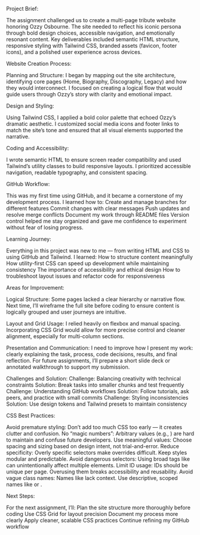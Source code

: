Project Brief:

The assignment challenged us to create a multi-page tribute website honoring Ozzy Osbourne. The site needed to reflect his iconic persona through bold design choices, accessible navigation, and emotionally resonant content. Key deliverables included semantic HTML structure, responsive styling with Tailwind CSS, branded assets (favicon, footer icons), and a polished user experience across devices.

Website Creation Process:

Planning and Structure:
I began by mapping out the site architecture, identifying core pages (Home, Biography, Discography, Legacy) and how they would interconnect. I focused on creating a logical flow that would guide users through Ozzy’s story with clarity and emotional impact.

Design and Styling:

Using Tailwind CSS, I applied a bold color palette that echoed Ozzy’s dramatic aesthetic. I customized social media icons and footer links to match the site’s tone and ensured that all visual elements supported the narrative.

Coding and Accessibility:

I wrote semantic HTML to ensure screen reader compatibility and used Tailwind’s utility classes to build responsive layouts. I prioritized accessible navigation, readable typography, and consistent spacing.


GitHub Workflow:

This was my first time using GitHub, and it became a cornerstone of my development process. I learned how to:
Create and manage branches for different features
Commit changes with clear messages
Push updates and resolve merge conflicts
Document my work through README files
Version control helped me stay organized and gave me confidence to experiment without fear of losing progress.

Learning Journey:

Everything in this project was new to me — from writing HTML and CSS to using GitHub and Tailwind. I learned:
How to structure content meaningfully
How utility-first CSS can speed up development while maintaining consistency
The importance of accessibility and ethical design
How to troubleshoot layout issues and refactor code for responsiveness

Areas for Improvement:

Logical Structure:
Some pages lacked a clear hierarchy or narrative flow.
Next time, I’ll wireframe the full site before coding to ensure content is logically grouped and user journeys are intuitive.

Layout and Grid Usage:
I relied heavily on flexbox and manual spacing.
Incorporating CSS Grid would allow for more precise control and cleaner alignment, especially for multi-column sections.

Presentation and Communication:
I need to improve how I present my work: clearly explaining the task, process, code decisions, results, and final reflection.
For future assignments, I’ll prepare a short slide deck or annotated walkthrough to support my submission.

Challenges and Solution:
Challenge: Balancing creativity with technical constraints
Solution: Break tasks into smaller chunks and test frequently
Challenge: Understanding GitHub workflows
Solution: Follow tutorials, ask peers, and practice with small commits
Challenge: Styling inconsistencies
Solution: Use design tokens and Tailwind presets to maintain consistency

CSS Best Practices:

Avoid premature styling: Don’t add too much CSS too early — it creates clutter and confusion.
No “magic numbers”: Arbitrary values (e.g., ) are hard to maintain and confuse future developers.
Use meaningful values: Choose spacing and sizing based on design intent, not trial-and-error.
Reduce specificity: Overly specific selectors make overrides difficult. Keep styles modular and predictable.
Avoid dangerous selectors: Using broad tags like  can unintentionally affect multiple elements.
Limit ID usage: IDs should be unique per page. Overusing them breaks accessibility and reusability.
Avoid vague class names: Names like  lack context. Use descriptive, scoped names like  or .

Next Steps:

For the next assignment, I’ll:
Plan the site structure more thoroughly before coding
Use CSS Grid for layout precision
Document my process more clearly
Apply cleaner, scalable CSS practices
Continue refining my GitHub workflow
